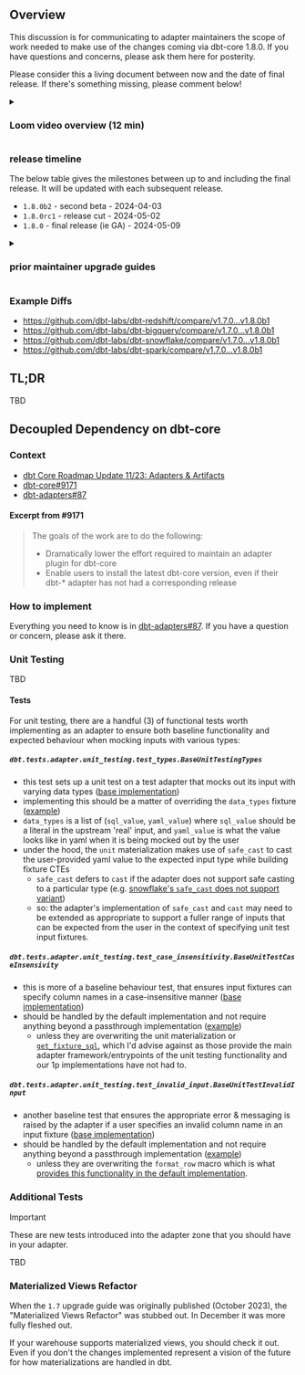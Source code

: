 ## Overview <!-- markdownlint-disable-line MD041 -->

This discussion is for communicating to adapter maintainers the scope of work needed to make use of the changes coming via dbt-core 1.8.0. If you have questions and concerns, please ask them here for posterity.

Please consider this a living document between now and the date of final release. If there's something missing, please comment below!

<details><summary>

### Loom video overview (12 min)

</summary>

TBD

</details>

### release timeline

The below table gives the milestones between up to and including the final release. It will be updated with each subsequent release.

- `1.8.0b2` - second beta - 2024-04-03
- `1.8.0rc1` - release cut - 2024-05-02
- `1.8.0` - final release (ie GA) - 2024-05-09

<details><summary>

### prior maintainer upgrade guides

</summary>

- #8307
- #7958
- #7213
- #6624
- #6011
- #5468

</details>

### Example Diffs

- <https://github.com/dbt-labs/dbt-redshift/compare/v1.7.0...v1.8.0b1>
- <https://github.com/dbt-labs/dbt-bigquery/compare/v1.7.0...v1.8.0b1>
- <https://github.com/dbt-labs/dbt-snowflake/compare/v1.7.0...v1.8.0b1>
- <https://github.com/dbt-labs/dbt-spark/compare/v1.7.0...v1.8.0b1>

## TL;DR

TBD


## Decoupled Dependency on dbt-core

### Context

- [dbt Core Roadmap Update 11/23: Adapters & Artifacts](https://github.com/dbt-labs/dbt-core/blob/main/docs/roadmap/2023-11-dbt-tng.md#adapters--artifacts)
- [dbt-core#9171](https://github.com/dbt-labs/dbt-core/discussions/9171)
- [dbt-adapters#87](https://github.com/dbt-labs/dbt-adapters/discussions/87)

#### Excerpt from #9171

> The goals of the work are to do the following:
>
> - Dramatically lower the effort required to maintain an adapter plugin for dbt-core
> - Enable users to install the latest dbt-core version, even if their dbt-* adapter has not had a corresponding release

### How to implement

Everything you need to know is in [dbt-adapters#87](https://github.com/dbt-labs/dbt-adapters/discussions/87). If you have a question or concern, please ask it there.

### Unit Testing

TBD

#### Tests

For unit testing, there are a handful (3) of functional tests worth implementing as an adapter to ensure both baseline functionality and expected behaviour when mocking inputs with various types:

##### `dbt.tests.adapter.unit_testing.test_types.BaseUnitTestingTypes`

- this test sets up a unit test on a test adapter that mocks out its input with varying data types ([base implementation](https://github.com/dbt-labs/dbt-adapters/blob/main/dbt-tests-adapter/dbt/tests/adapter/unit_testing/test_types.py))
- implementing this should be a matter of overriding the `data_types` fixture ([example](https://github.com/dbt-labs/dbt-bigquery/blob/main/tests/functional/adapter/unit_testing/test_unit_testing.py#L9))
- `data_types` is a list of (`sql_value`, `yaml_value`) where `sql_value` should be a literal in the upstream 'real' input, and `yaml_value` is what the value looks like in yaml when it is being mocked out by the user
- under the hood, the `unit` materialization makes use of `safe_cast` to cast the user-provided yaml value to the expected input type while building fixture CTEs
    - `safe_cast` defers to `cast` if the adapter does not support safe casting to a particular type (e.g. [snowflake's `safe_cast` does not support variant](https://github.com/dbt-labs/dbt-snowflake/blob/main/dbt/include/snowflake/macros/utils/safe_cast.sql#L7))
    - so: the adapter's implementation of `safe_cast` and `cast` may need to be extended as appropriate to support a fuller range of inputs that can be expected from the user in the context of specifying unit test input fixtures.

##### `dbt.tests.adapter.unit_testing.test_case_insensitivity.BaseUnitTestCaseInsensivity`

- this is more of a baseline behaviour test, that ensures input fixtures can specify column names in a case-insensitive manner ([base implementation](https://github.com/dbt-labs/dbt-adapters/blob/main/dbt-tests-adapter/dbt/tests/adapter/unit_testing/test_case_insensitivity.py))
- should be handled by the default implementation and not require anything beyond a passthrough implementation ([example](https://github.com/dbt-labs/dbt-bigquery/pull/1031/files#diff-fa16d6a4b96751c43394815126f09d409c56cc89baff1a089af16c15e55118baR59))
    - unless they are overwriting the unit materialization or [`get_fixture_sql`](https://github.com/dbt-labs/dbt-adapters/blob/35bd3629c390cf87a0e52d999679cc5e33f36c8f/dbt/include/global_project/macros/unit_test_sql/get_fixture_sql.sql#L1), which I'd advise against as those provide the main adapter framework/entrypoints of the unit testing functionality and our 1p implementations have not had to.

##### `dbt.tests.adapter.unit_testing.test_invalid_input.BaseUnitTestInvalidInput`

- another baseline test that ensures the appropriate error & messaging is raised by the adapter if a user specifies an invalid column name in an input fixture ([base implementation](https://github.com/dbt-labs/dbt-adapters/blob/main/dbt-tests-adapter/dbt/tests/adapter/unit_testing/test_invalid_input.py))
- should be handled by the default implementation and not require anything beyond a passthrough implementation ([example](https://github.com/dbt-labs/dbt-bigquery/pull/1031/files#diff-fa16d6a4b96751c43394815126f09d409c56cc89baff1a089af16c15e55118baR63))
    - unless they are overwriting the `format_row` macro which is what [provides this functionality in the default implementation](https://github.com/dbt-labs/dbt-adapters/blob/35bd3629c390cf87a0e52d999679cc5e33f36c8f/dbt/include/global_project/macros/unit_test_sql/get_fixture_sql.sql#L75-L78).

### Additional Tests

> [!IMPORTANT]
These are new tests introduced into the adapter zone that you should have in your adapter.

TBD

### Materialized Views Refactor

When the `1.7` upgrade guide was originally published (October 2023), the "Materialized Views Refactor" was stubbed out. In December it was more fully fleshed out.

If your warehouse supports materialized views, you should check it out. Even if you don't the changes implemented represent a vision of the future for how materializations are handled in dbt.
